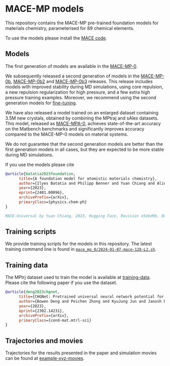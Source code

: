 # MACE-MP models

This repository contains the MACE-MP pre-trained foundation models for materials chemistry, parameterised for 89 chemical elements.

To use the models please install the [MACE code](https://github.com/ACEsuit/mace).

## Models

The first generation of models are available in the [MACE-MP-0](https://github.com/ACEsuit/mace-mp/releases/tag/mace_mp_0).

We subsequently released a second generation of models in the [MACE-MP-0b](https://github.com/ACEsuit/mace-mp/releases/tag/mace_mp_0b), [MACE-MP-0b2](https://github.com/ACEsuit/mace-mp/releases/tag/mace_mp_0b2) and [MACE-MP-0b3](https://github.com/ACEsuit/mace-mp/releases/tag/mace_mp_0b3) releases.
This release includes models with improved stability during MD simulations, using core repulsion, a new repulsion regularization for high pressure, and a few extra high pressure training examples. Moreover,
we recommend using the second generation models for [fine-tuning](https://mace-docs.readthedocs.io/en/latest/guide/finetuning.html).

We have also released a model trained on an enlarged dataset containing 3.5M new crystals, obtained by combining the MPtraj and sAlex datasets. This model, released as [MACE-MPA-0](https://github.com/ACEsuit/mace-mp/releases/tag/mace_mpa_0), achieves state-of-the-art accuracy on the Matbench benchmarks and significantly improves accuracy compared to the MACE-MP-0 models on material systems.

We do not guarantee that the second generation models are better than the first generation models in all cases, but they are expected to be more stable during MD simulations.

If you use the models please cite

```bib
@article{batatia2023foundation,
      title={A foundation model for atomistic materials chemistry},
      author={Ilyes Batatia and Philipp Benner and Yuan Chiang and Alin M. Elena and Dávid P. Kovács and Janosh Riebesell and Xavier R. Advincula and Mark Asta and William J. Baldwin and Noam Bernstein and Arghya Bhowmik and Samuel M. Blau and Vlad Cărare and James P. Darby and Sandip De and Flaviano Della Pia and Volker L. Deringer and Rokas Elijošius and Zakariya El-Machachi and Edvin Fako and Andrea C. Ferrari and Annalena Genreith-Schriever and Janine George and Rhys E. A. Goodall and Clare P. Grey and Shuang Han and Will Handley and Hendrik H. Heenen and Kersti Hermansson and Christian Holm and Jad Jaafar and Stephan Hofmann and Konstantin S. Jakob and Hyunwook Jung and Venkat Kapil and Aaron D. Kaplan and Nima Karimitari and Namu Kroupa and Jolla Kullgren and Matthew C. Kuner and Domantas Kuryla and Guoda Liepuoniute and Johannes T. Margraf and Ioan-Bogdan Magdău and Angelos Michaelides and J. Harry Moore and Aakash A. Naik and Samuel P. Niblett and Sam Walton Norwood and Niamh O'Neill and Christoph Ortner and Kristin A. Persson and Karsten Reuter and Andrew S. Rosen and Lars L. Schaaf and Christoph Schran and Eric Sivonxay and Tamás K. Stenczel and Viktor Svahn and Christopher Sutton and Cas van der Oord and Eszter Varga-Umbrich and Tejs Vegge and Martin Vondrák and Yangshuai Wang and William C. Witt and Fabian Zills and Gábor Csányi},
      year={2023},
      eprint={2401.00096},
      archivePrefix={arXiv},
      primaryClass={physics.chem-ph}
}

MACE-Universal by Yuan Chiang, 2023, Hugging Face, Revision e5ebd9b, DOI: 10.57967/hf/1202, URL: https://huggingface.co/cyrusyc/mace-universal
```

## Training scripts

We provide training scripts for the models in this repository. The latest training command line is found in [`mace_mp_0/2024-01-07-mace-128-L2.sh`](mace_mp_0/2024-01-07-mace-128-L2.sh).

## Training data

The MPtrj dataset used to train the model is available at [training-data](https://github.com/ACEsuit/mace-mp/releases/download/mace_mp_0/training_data.zip). Please cite the following paper if you use the dataset.

```bib
@article{deng2023chgnet,
      title={CHGNet: Pretrained universal neural network potential for charge-informed atomistic modeling},
      author={Bowen Deng and Peichen Zhong and KyuJung Jun and Janosh Riebesell and Kevin Han and Christopher J. Bartel and Gerbrand Ceder},
      year={2023},
      eprint={2302.14231},
      archivePrefix={arXiv},
      primaryClass={cond-mat.mtrl-sci}
}
```

## Trajectories and movies

Trajectories for the results presented in the paper and simulation movies can be found at [example-xyz-movies](https://drive.google.com/drive/folders/1141d1rI1rtwf9iSFv5r_g4XL_AvmjiK5).
